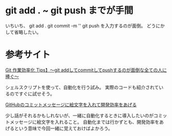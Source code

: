 # git add . ~ git push までが手間
いちいち、
git add .
git commit -m ''
git push
を入力するのが面倒。
どうにかして省略したい。

# 参考サイト
[Git 作業効率化 Tips】〜git addしてcommitしてpushするのが面倒な全ての人に捧ぐ〜](https://qiita.com/G-awa/items/147dfc88513710d5da3c)

シェルスクリプトを使って、自動化を行う試み。
実際のコードも紹介されているのですぐに試せそう。

[GitHubのコミットメッセージに絵文字を入れて開発効率をあげる](https://qiita.com/Jung0/items/0a9a7a97a2c17f92d3c5)

少し話がそれるかもしれないが、一緒に自動化するときに導入したいのがコミットメッセージに絵文字を入れること。
自動化までは行かずとも、開発効率をあげるという意味で今回一緒に覚えておけばよかろう。


